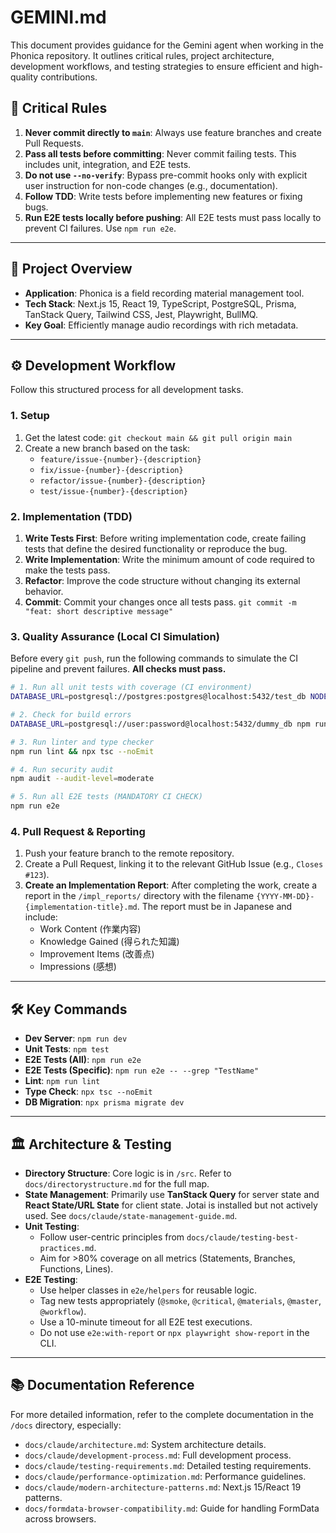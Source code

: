# GEMINI.md

This document provides guidance for the Gemini agent when working in the Phonica repository. It outlines critical rules, project architecture, development workflows, and testing strategies to ensure efficient and high-quality contributions.

## 🚨 Critical Rules

1.  **Never commit directly to `main`**: Always use feature branches and create Pull Requests.
2.  **Pass all tests before committing**: Never commit failing tests. This includes unit, integration, and E2E tests.
3.  **Do not use `--no-verify`**: Bypass pre-commit hooks only with explicit user instruction for non-code changes (e.g., documentation).
4.  **Follow TDD**: Write tests before implementing new features or fixing bugs.
5.  **Run E2E tests locally before pushing**: All E2E tests must pass locally to prevent CI failures. Use `npm run e2e`.

---

## 🚀 Project Overview

- **Application**: Phonica is a field recording material management tool.
- **Tech Stack**: Next.js 15, React 19, TypeScript, PostgreSQL, Prisma, TanStack Query, Tailwind CSS, Jest, Playwright, BullMQ.
- **Key Goal**: Efficiently manage audio recordings with rich metadata.

---

## ⚙️ Development Workflow

Follow this structured process for all development tasks.

### 1. Setup

1.  Get the latest code: `git checkout main && git pull origin main`
2.  Create a new branch based on the task:
    - `feature/issue-{number}-{description}`
    - `fix/issue-{number}-{description}`
    - `refactor/issue-{number}-{description}`
    - `test/issue-{number}-{description}`

### 2. Implementation (TDD)

1.  **Write Tests First**: Before writing implementation code, create failing tests that define the desired functionality or reproduce the bug.
2.  **Write Implementation**: Write the minimum amount of code required to make the tests pass.
3.  **Refactor**: Improve the code structure without changing its external behavior.
4.  **Commit**: Commit your changes once all tests pass. `git commit -m "feat: short descriptive message"`

### 3. Quality Assurance (Local CI Simulation)

Before every `git push`, run the following commands to simulate the CI pipeline and prevent failures. **All checks must pass.**

```bash
# 1. Run all unit tests with coverage (CI environment)
DATABASE_URL=postgresql://postgres:postgres@localhost:5432/test_db NODE_ENV=test npm test -- --coverage --watchAll=false

# 2. Check for build errors
DATABASE_URL=postgresql://user:password@localhost:5432/dummy_db npm run build

# 3. Run linter and type checker
npm run lint && npx tsc --noEmit

# 4. Run security audit
npm audit --audit-level=moderate

# 5. Run all E2E tests (MANDATORY CI CHECK)
npm run e2e
```

### 4. Pull Request & Reporting

1.  Push your feature branch to the remote repository.
2.  Create a Pull Request, linking it to the relevant GitHub Issue (e.g., `Closes #123`).
3.  **Create an Implementation Report**: After completing the work, create a report in the `/impl_reports/` directory with the filename `{YYYY-MM-DD}-{implementation-title}.md`. The report must be in Japanese and include:
    - Work Content (作業内容)
    - Knowledge Gained (得られた知識)
    - Improvement Items (改善点)
    - Impressions (感想)

---

## 🛠️ Key Commands

- **Dev Server**: `npm run dev`
- **Unit Tests**: `npm test`
- **E2E Tests (All)**: `npm run e2e`
- **E2E Tests (Specific)**: `npm run e2e -- --grep "TestName"`
- **Lint**: `npm run lint`
- **Type Check**: `npx tsc --noEmit`
- **DB Migration**: `npx prisma migrate dev`

---

## 🏛️ Architecture & Testing

- **Directory Structure**: Core logic is in `/src`. Refer to `docs/directorystructure.md` for the full map.
- **State Management**: Primarily use **TanStack Query** for server state and **React State/URL State** for client state. Jotai is installed but not actively used. See `docs/claude/state-management-guide.md`.
- **Unit Testing**:
  - Follow user-centric principles from `docs/claude/testing-best-practices.md`.
  - Aim for >80% coverage on all metrics (Statements, Branches, Functions, Lines).
- **E2E Testing**:
  - Use helper classes in `e2e/helpers` for reusable logic.
  - Tag new tests appropriately (`@smoke`, `@critical`, `@materials`, `@master`, `@workflow`).
  - Use a 10-minute timeout for all E2E test executions.
  - Do not use `e2e:with-report` or `npx playwright show-report` in the CLI.

---

## 📚 Documentation Reference

For more detailed information, refer to the complete documentation in the `/docs` directory, especially:

- `docs/claude/architecture.md`: System architecture details.
- `docs/claude/development-process.md`: Full development process.
- `docs/claude/testing-requirements.md`: Detailed testing requirements.
- `docs/claude/performance-optimization.md`: Performance guidelines.
- `docs/claude/modern-architecture-patterns.md`: Next.js 15/React 19 patterns.
- `docs/formdata-browser-compatibility.md`: Guide for handling FormData across browsers.
